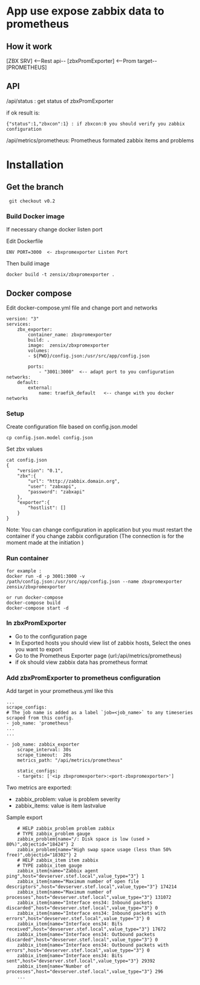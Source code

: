 # App use expose zabbix data to prometheus 

## How it work

[ZBX SRV] <--Rest api-- [zbxPromExporter] <--Prom target-- [PROMETHEUS]

## API 

/api/status : get status of zbxPromExporter 

if ok result is:

    {"status":1,"zbxcon":1} : if zbxcon:0 you should verify you zabbix configuration

/api/metrics/prometheus: Prometheus formated zabbix items and problems

# Installation
## Get the branch 

     git checkout v0.2 

### Build Docker image 

If necessary change docker listen port 

Edit Dockerfile

    ENV PORT=3000  <- zbxpromexporter Listen Port

Then build image

    docker build -t zensix/zbxpromexporter .

## Docker compose

Edit docker-compose.yml file and change port and networks

    version: "3"
    services:
        zbx_exporter:
            container_name: zbxpromexporter  
            build: . 
            image:  zensix/zbxpromexporter 
            volumes:
            - ${PWD}/config.json:/usr/src/app/config.json

            ports:
                - "3001:3000"  <-- adapt port to you configuration
    networks:
        default:
            external:
                name: traefik_default   <-- change with you docker networks
### Setup 

Create configuration file based on config.json.model

    cp config.json.model config.json

Set zbx values

    cat config.json
    {
        "version": "0.1",
        "zbx":{
            "url": "http://zabbix.domain.org",
            "user": "zabxapi",
            "password": "zabxapi"
        },
        "exporter":{
            "hostlist": []
        }
    }

Note: You can change configuration in application but you must restart the container if you change zabbix configuration 
(The connection is for the moment made at the initiation )

### Run container 
    for example :
    docker run -d -p 3001:3000 -v /path/config.json:/usr/src/app/config.json --name zbxpromexporter zensix/zbxpromexporter

    or run docker-compose
    docker-compose build
    docker-compose start -d

### In zbxPromExporter 
 - Go to the configuration page
 - In Exported hosts you should view list of zabbix hosts, Select the ones you want to export
 - Go to the Prometheus Exporter page (url:/api/metrics/prometheus)
 - if ok should view zabbix data has prometheus format
  
### Add zbxPromExporter to prometheus configuration

Add target in your prometheus.yml like this

    ...
    scrape_configs:
    # The job name is added as a label `job=<job_name>` to any timeseries scraped from this config.
    - job_name: 'prometheus'
    ...
    ...

    - job_name: zabbix_exporter
        scrape_interval: 30s
        scrape_timeout:  20s
        metrics_path: "/api/metrics/prometheus"

        static_configs:
        - targets: ['<ip zbxpromexporter>:<port-zbxpromexporter>']

Two metrics are exported:
- zabbix_problem: value is problem severity
- zabbix_items: value is item lastvalue

Sample export

        # HELP zabbix_problem problem zabbix
        # TYPE zabbix_problem gauge
        zabbix_problem{name="/: Disk space is low (used > 80%)",objectid="18424"} 2
        zabbix_problem{name="High swap space usage (less than 50% free)",objectid="18302"} 2
        # HELP zabbix_item item zabbix
        # TYPE zabbix_item gauge
        zabbix_item{name="Zabbix agent ping",host="devserver.stef.local",value_type="3"} 1
        zabbix_item{name="Maximum number of open file descriptors",host="devserver.stef.local",value_type="3"} 174214
        zabbix_item{name="Maximum number of processes",host="devserver.stef.local",value_type="3"} 131072
        zabbix_item{name="Interface ens34: Inbound packets discarded",host="devserver.stef.local",value_type="3"} 0
        zabbix_item{name="Interface ens34: Inbound packets with errors",host="devserver.stef.local",value_type="3"} 0
        zabbix_item{name="Interface ens34: Bits received",host="devserver.stef.local",value_type="3"} 17672
        zabbix_item{name="Interface ens34: Outbound packets discarded",host="devserver.stef.local",value_type="3"} 0
        zabbix_item{name="Interface ens34: Outbound packets with errors",host="devserver.stef.local",value_type="3"} 0
        zabbix_item{name="Interface ens34: Bits sent",host="devserver.stef.local",value_type="3"} 29392
        zabbix_item{name="Number of processes",host="devserver.stef.local",value_type="3"} 296
        ...
        